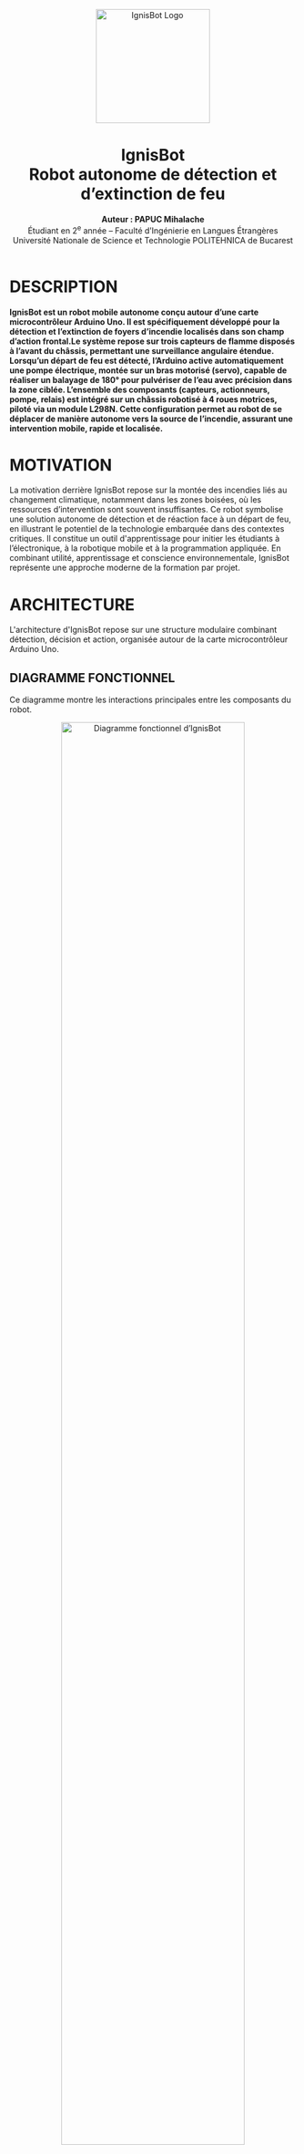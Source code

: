 <p align="center">
  <img src="images/IgnisBOT_logo.png" alt="IgnisBot Logo" width="200">
</p>

<h1 align="center"> IgnisBot <br>
  Robot autonome de détection et d’extinction de feu</h1>

<p align="center">
  <b>Auteur : PAPUC Mihalache</b><br>
  Étudiant en 2<sup>e</sup> année – Faculté d’Ingénierie en Langues Étrangères<br>
  Université Nationale de Science et Technologie POLITEHNICA de Bucarest<br><br>
</p>

<h1>
  DESCRIPTION
</h1>

<p>
  <b>IgnisBot est un robot mobile autonome conçu autour d’une carte microcontrôleur Arduino Uno. Il est spécifiquement développé pour la détection et l’extinction de foyers d’incendie localisés dans son champ d’action frontal.Le système repose sur trois capteurs de flamme disposés à l’avant du châssis, permettant une surveillance angulaire étendue. Lorsqu’un départ de feu est détecté, l’Arduino active automatiquement une pompe électrique, montée sur un bras motorisé (servo), capable de réaliser un balayage de 180° pour pulvériser de l’eau avec précision dans la zone ciblée. L’ensemble des composants (capteurs, actionneurs, pompe, relais) est intégré sur un châssis robotisé à 4 roues motrices, piloté via un module L298N. Cette configuration permet au robot de se déplacer de manière autonome vers la source de l’incendie, assurant une intervention mobile, rapide et localisée.</b>
</p>

<h1>
  MOTIVATION
</h1>

<p>
  La motivation derrière IgnisBot repose sur la montée des incendies liés au changement climatique, notamment dans les zones boisées, où les ressources d’intervention sont souvent insuffisantes. Ce robot symbolise une solution autonome de détection et de réaction face à un départ de feu, en illustrant le potentiel de la technologie embarquée dans des contextes critiques. Il constitue un outil d'apprentissage pour initier les étudiants à l’électronique, à la robotique mobile et à la programmation appliquée. En combinant utilité, apprentissage et conscience environnementale, IgnisBot représente une approche moderne de la formation par projet.
</p>

<h1>ARCHITECTURE</h1>
<p>L'architecture d'IgnisBot repose sur une structure modulaire combinant détection, décision et action, organisée autour de la carte microcontrôleur Arduino Uno.</p>

<h2>DIAGRAMME FONCTIONNEL</h2>
<p>Ce diagramme montre les interactions principales entre les composants du robot.</p>

<p align="center">
  <img src="images/block_diagram_ignisbot.png" alt="Diagramme fonctionnel d’IgnisBot" width="80%">
</p>
 <p>
   Le diagramme fonctionnel présente de façon simplifiée l’architecture logique du système. Il permet de visualiser les fonctions principales du robot ainsi que les échanges d’informations entre les différents modules. Ce schéma joue un rôle clé pour comprendre comment chaque composant contribue à la mission du robot et comment l’ensemble coopère pour assurer un fonctionnement autonome et coordonné.
 </p>

<h2>SCHÉMA ÉLECTRONIQUE</h2>
<p>Le schéma suivant illustre les connexions électriques du projet</p>

<p align="center">
  <img src="images/schematic_ignisbot.png" alt="Schéma électronique IgnisBot" width="80%">
</p>

<p>Le schéma électrique illustre le câblage réel de tous les composants du robot, en montrant les connexions entre la carte Arduino Uno, les capteurs de flamme, le servomoteur, les moteurs, le module L298N, la pompe, le relais et les sources d’alimentation. Il permet de visualiser précisément la circulation des signaux et de l’énergie dans le système. Ce schéma est essentiel pour assembler le robot correctement, et il constitue une base précieuse pour le prototypage, la maintenance ou la reproduction du projet.</p>


<h1>COMPOSANTES ÉLECTRONIQUES</h1>

<table border="1" cellpadding="8" cellspacing="0">
  <thead>
    <tr>
      <th>Produit</th>
      <th>Quantité</th>
      <th>Prix unitaire (lei)</th>
      <th>Prix total (lei)</th>
      <th>Utilisation</th>
    </tr>
  </thead>
  <tbody>
    <tr>
      <td>Module pilote de moteur double L298N (rouge)</td>
      <td>1</td>
      <td>10,99</td>
      <td>10,99</td>
      <td>Contrôle de deux moteurs DC via Arduino Uno</td>
    </tr>
    <tr>
      <td>Breadboard (400 points)</td>
      <td>1</td>
      <td>4,56</td>
      <td>4,56</td>
      <td>Prototypage rapide des circuits sans soudure</td>
    </tr>
    <tr>
      <td>Kit de fils pour breadboard</td>
      <td>1</td>
      <td>7,99</td>
      <td>7,99</td>
      <td>Connexions entre composants sur la breadboard</td>
    </tr>
    <tr>
      <td>Fils dupont femelle-mâle (40 pièces, 20 cm)</td>
      <td>1</td>
      <td>7,99</td>
      <td>7,99</td>
      <td>Connexions entre capteurs, modules et microcontrôleur</td>
    </tr>
    <tr>
      <td>Support pour 2 piles 18650</td>
      <td>1</td>
      <td>3,99</td>
      <td>3,99</td>
      <td>Alimentation portable du robot</td>
    </tr>
    <tr>
      <td>Support individuel pour batterie 18650</td>
      <td>1</td>
      <td>1,73</td>
      <td>1,73</td>
      <td>Fixation d’une seule cellule 18650 pour extension</td>
    </tr>
    <tr>
      <td>Servomoteur MG90S</td>
      <td>1</td>
      <td>19,33</td>
      <td>19,33</td>
      <td>Orientation de la buse/pulvérisateur pour extinction</td>
    </tr>
    <tr>
      <td>Moteur avec réducteur et roue</td>
      <td>4</td>
      <td>14,99</td>
      <td>59,96</td>
      <td>Déplacement du robot</td>
    </tr>
    <tr>
      <td>Interrupteur marche/arrêt avec LED</td>
      <td>1</td>
      <td>1,99</td>
      <td>1,99</td>
      <td>Allumage/arrêt général du robot avec indicateur</td>
    </tr>
    <tr>
      <td>Câble USB AM-BM 50 cm pour Arduino MEGA/UNO</td>
      <td>1</td>
      <td>4,38</td>
      <td>4,38</td>
      <td>Programmation et alimentation via PC</td>
    </tr>
    <tr>
      <td>Capteur de flamme (analogique/numérique, 4 broches)</td>
      <td>3</td>
      <td>5,00</td>
      <td>15,00</td>
      <td>Détection des flammes dans l’environnement</td>
    </tr>
    <tr>
      <td>Tuyau pour pompe à eau 6x8 mm (2 mètres)</td>
      <td>2</td>
      <td>5,26</td>
      <td>10,52</td>
      <td>Acheminement de l’eau vers la sortie du système</td>
    </tr>
    <tr>
      <td>Pompe à eau/air R385 (6–12V, à diaphragme)</td>
      <td>1</td>
      <td>23,47</td>
      <td>23,47</td>
      <td>Extinction de feu via jet d’eau ou air</td>
    </tr>
    <tr>
      <td>Fils dupont femelle-femelle 20 cm</td>
      <td>1</td>
      <td>7,41</td>
      <td>7,41</td>
      <td>Connexion entre modules femelle (ex. capteur-capteur)</td>
    </tr>
    <tr>
      <td>Fils dupont mâle-mâle 30 cm</td>
      <td>2</td>
      <td>6,67</td>
      <td>13,34</td>
      <td>Connexions longues pour signaux ou alimentation</td>
    </tr>
    <tr>
      <td>Batteries 18650 (individuelles)</td>
      <td>3</td>
      <td>18,00</td>
      <td>54,00</td>
      <td>Source principale d’énergie (batteries rechargeables)</td>
    </tr>
    <tr>
      <td>Module relai 5V, commande High Level</td>
      <td>1</td>
      <td>5,50</td>
      <td>5,50</td>
      <td>Activation de la pompe ou autres charges via Arduino</td>
    </tr>
    <tr>
      <td>Supports métalliques en L</td>
      <td>2</td>
      <td>2,40</td>
      <td>4,80</td>
      <td>Fixation de la pompe et du réservoir d’eau</td>
    </tr>
  </tbody>
  <tfoot>
    <tr>
      <th colspan="3" style="text-align:right">Total général :</th>
      <th><strong>279,80 lei</strong></th>
      <th></th>
    </tr>
  </tfoot>
</table>

<h2>LIBRAIRIES UTILISÉES</h2>

<p><strong>Aucune bibliothèque externe n’a été utilisée dans ce projet.</strong></p>

<pre><code>// Exemple : aucun #include de type &lt;Servo.h&gt; ou &lt;NewPing.h&gt;
// Le servomoteur est contrôlé manuellement :
void servoPulse (int pin, int angle) {
  int pwm = (angle * 11) + 500; // Conversion de l’angle en microsecondes
  digitalWrite(pin, HIGH);
  delayMicroseconds(pwm);
  digitalWrite(pin, LOW);
  delay(50); // Cycle de rafraîchissement du servo
}
</code></pre>

<p>
Toutes les fonctionnalités du robot, telles que :
<ul>
  <li>la lecture des capteurs infrarouges (via <code>analogRead</code>),</li>
  <li>le déplacement via pont en H L298N (avec <code>digitalWrite</code>, <code>analogWrite</code>),</li>
  <li>le déclenchement de la pompe (via <code>digitalWrite</code>),</li>
  <li>et le balayage du servomoteur,</li>
</ul>
ont été <strong>implémentées sans utiliser de librairie Arduino externe</strong>.
</p>

<blockquote>
  Ce choix montre une compréhension approfondie du fonctionnement des composants électroniques,
  sans dépendre de bibliothèques préconstruites.
</blockquote>


<h1>JOURNAL DE BORD</h1>

<table border="1" cellpadding="8" cellspacing="0">
  <thead>
    <tr>
      <th>Semaine</th>
      <th>Période</th>
      <th>Activités réalisées</th>
    </tr>
  </thead>
  <tbody>
    <tr>
      <td>Semaine 1</td>
      <td>29 avril – 5 mai</td>
      <td>
        <ul>
          <li>Commande des premiers composants</li>
          <li>Étude des composants électroniques choisis</li>
          <li>Analyse des connexions entre capteurs, moteurs, servomoteurs et alimentation</li>
        </ul>
      </td>
    </tr>
    <tr>
      <td>Semaine 2</td>
      <td>6 – 12 mai</td>
      <td>
        <ul>
          <li>Montage matériel (hardware) de la première partie :</li>
          <ul>
            <li>Connexion des capteurs de flammes</li>
            <li>Installation des moteurs DC avec L298N</li>
            <li>Branchement et test du servomoteur MG90S</li>
          </ul>
          <li>Commande des composants restants pour la pompe à eau</li>
          <li>Début du codage pour les capteurs, moteurs et servo</li>
        </ul>
      </td>
    </tr>
    <tr>
      <td>Semaine 3</td>
      <td>13 – 19 mai</td>
      <td>
        <ul>
          <li>Assemblage final de la structure matérielle (hardware)</li>
          <li>Liaison complète de tous les composants (capteurs, relais, pompe, alimentation)</li>
          <li>Tests et mise en service de la pompe à eau</li>
          <li>Remodelage du châssis pour meilleure stabilité</li>
          <li>Finalisation de la partie logicielle (programme complet de détection et extinction)</li>
        </ul>
      </td>
    </tr>
    <tr>
      <td>Semaine 4</td>
      <td>20 – 26 mai</td>
      <td>
        <ul>
          <li>Touches finales du robot</li>
          <li>Fixation et organisation des câbles pour une reconnaissance facile et un aspect soigné</li>
          <li>Création des schémas techniques (électronique et fonctionnel)</li>
          <li>Rédaction et mise en page finale du projet</li>
        </ul>
      </td>
    </tr>
  </tbody>
</table>

<h2>SUIVI DU TEMPS DE TRAVAIL</h2>

<p>Ce tableau présente la répartition des heures de travail estimées pour la réalisation complète du projet <strong>IgnisBot</strong>.</p>

<table border="1" cellpadding="8" cellspacing="0">
  <thead>
    <tr>
      <th>Tâches réalisées</th>
      <th>Durée en heures</th>
    </tr>
  </thead>
  <tbody>
    <tr>
      <td>Recherche d’idées de conception sur Internet, analyse de projets similaires de robots pompiers</td>
      <td>3 h</td>
    </tr>
    <tr>
      <td>Étude de la détection de flamme et documentation sur les capteurs KY-026, les servomoteurs (pompe) et la carte Arduino</td>
      <td>3 h</td>
    </tr>
    <tr>
      <td>Commandes des composants et planification de l’architecture technique</td>
      <td>2 h</td>
    </tr>
    <tr>
      <td>Montage initial du châssis, installation des moteurs, supports, roues, connexion au L298N et test de direction</td>
      <td>4 h</td>
    </tr>
    <tr>
      <td>Installation et test des capteurs de flamme avec Arduino UNO</td>
      <td>3 h</td>
    </tr>
    <tr>
      <td>Programmation du système de balayage automatique avec servomoteur</td>
      <td>5 h</td>
    </tr>
    <tr>
      <td>Test de la pompe à eau, relais 5V, et pulvérisation directionnelle</td>
      <td>4 h</td>
    </tr>
    <tr>
      <td>Optimisation de la logique de détection + extinction ciblée</td>
      <td>4 h</td>
    </tr>
    <tr>
      <td>Fixation des câbles, ajout de supports métalliques, vérification esthétique</td>
      <td>3 h</td>
    </tr>
    <tr>
      <td>Création du schéma électronique et du diagramme fonctionnel</td>
      <td>3,5 h</td>
    </tr>
    <tr>
      <td>Documentation complète sur GitHub + rédaction du journal de bord</td>
      <td>3 h</td>
    </tr>
    <tr>
      <td>Photos finales, ajustements de la page et démo du projet</td>
      <td>3 h</td>
    </tr>
  </tbody>
  <tfoot>
    <tr>
      <th>Total d’heures travaillées :</th>
      <th><strong>45,5 heures</strong></th>
    </tr>
  </tfoot>
</table>


<h2>🔧 APERÇU DU CODE</h2>

<h3>Initialisation des broches</h3>

<ul>
  <li><strong>Capteurs de flamme :</strong>
    <ul>
      <li><code>ir_L</code>, <code>ir_F</code>, <code>ir_R</code> : capteurs infrarouges pour la gauche, l'avant et la droite.</li>
    </ul>
  </li>
  <li><strong>Contrôle des moteurs :</strong>
    <ul>
      <li><code>in1</code>, <code>in2</code>, <code>in3</code>, <code>in4</code> : broches de direction des moteurs gauche et droit.</li>
      <li><code>enA</code>, <code>enB</code> : PWM pour contrôler la vitesse des moteurs.</li>
    </ul>
  </li>
  <li><strong>Pompe :</strong>
    <ul>
      <li><code>pump</code> : broche pour activer la pompe à eau via relais 5V.</li>
    </ul>
  </li>
  <li><strong>Servomoteur :</strong>
    <ul>
      <li><code>servo</code> : contrôle du balayage gauche-droite (90° ↔ 180°).</li>
    </ul>
  </li>
</ul>

<hr>

<h3>Contrôle des moteurs</h3>

<ul>
  <li>Le robot utilise deux moteurs DC pour avancer, reculer, tourner à gauche et à droite.</li>
  <li>La vitesse est définie par PWM (de 0 à 255). Dans ce projet, une valeur fixe <code>Speed = 160</code> est utilisée.</li>
  <li>Les fonctions <code>forword()</code>, <code>backword()</code>, <code>turnLeft()</code>, <code>turnRight()</code> assurent le mouvement.</li>
</ul>

<hr>

<h3>Mode automatique</h3>

<p>En <strong>mode automatique</strong>, le robot détecte les flammes à l’aide des capteurs infrarouges :</p>

<ul>
  <li>Si un feu est détecté à droite (<code>ir_R</code>), la pompe s’active et le servomoteur balaie de 90° à 40°.</li>
  <li>Si la flamme est devant (<code>ir_F</code>), le robot stoppe et balaie toute la zone avec la pompe.</li>
  <li>Si elle est à gauche (<code>ir_L</code>), la pompe s’active avec balayage inversé.</li>
  <li>En absence de feu, il avance ou change de direction selon la position.</li>
</ul>

<hr>

<h3>Lecture des capteurs</h3>

<ul>
  <li>Les capteurs sont lus avec <code>analogRead()</code> : si la valeur est &lt; 250, on considère qu’une flamme est détectée.</li>
  <li>Les résultats sont affichés sur le moniteur série pour le débogage.</li>
</ul>


<h1>Galerie photo</h1>
<div style="display: flex; flex-wrap: wrap; justify-content: center; gap: 10px;">
  <img src="images/p1.jpeg" style="width: 20%; min-width: 100px;">
  <img src="images/p2.jpeg" style="width: 20%; min-width: 100px;">
  <img src="images/p3.jpeg" style="width: 20%; min-width: 100px;">
  <img src="images/p4.jpeg" style="width: 20%; min-width: 100px;">
  <img src="images/p5.jpeg" style="width: 20%; min-width: 100px;">
  <img src="images/p6.jpeg" style="width: 20%; min-width: 100px;">
  <img src="images/p7.jpeg" style="width: 20%; min-width: 100px;">
  <img src="images/p8.jpeg" style="width: 20%; min-width: 100px;">
  <img src="images/p9.jpeg" style="width: 20%; min-width: 100px;">
  <img src="images/p10.jpeg" style="width: 20%; min-width: 100px;">
</div>


<h3>AMÉLIORATIONS FUTURES</h3>
<ul>
  <li>Ajout d’un module Bluetooth ou Wi-Fi pour contrôle manuel ou télémétrie</li>
  <li>Remplacement des capteurs IR par des capteurs de flamme plus précis (IR thermopile)</li>
  <li>Utilisation d’un écran LCD pour afficher les états et les alertes</li>
  <li>Passage à un microcontrôleur ESP32 pour plus de puissance et connectivité</li>
  <li>Ajout d’un capteur de température pour croiser les données de flamme</li>
</ul>



<h2>LIENS DE RÉFÉRENCE</h2>

<h3>Vidéos de démonstration de robots similaires</h3>
<ul>
  <li><a href="https://www.youtube.com/watch?v=_QzmknHTXfM" target="_blank">Détection automatique de feu et extinction – Projet robot</a></li>
  <li><a href="https://www.youtube.com/watch?v=jsvAL9ogFBw" target="_blank">Robot Firefighter – démonstration</a></li>
  <li><a href="https://www.youtube.com/watch?v=6rAVhszhOGw" target="_blank">Robot Fire Extinguisher – prototype avec pompe</a></li>
  <li><a href="https://www.youtube.com/watch?v=-9NscCoi6cY" target="_blank">Mini robot pompier contrôlé par capteurs</a></li>
</ul>

<h3>Tutoriels vidéo pour composants électroniques</h3>
<ul>
  <li><a href="https://www.youtube.com/watch?v=_I-7XYaAtAo" target="_blank">Comprendre les relais 5V – Tutoriel complet</a></li>
  <li><a href="https://www.youtube.com/watch?v=OZkZIP3KlHQ" target="_blank">Introduction au module L298N – Contrôle de moteurs DC</a></li>
</ul>

<h3>Fiches techniques officielles (Datasheets)</h3>
<ul>
  <li><a href="https://docs.arduino.cc/resources/datasheets/A000066-datasheet.pdf" target="_blank">Arduino UNO – Fiche technique officielle</a></li>
  <li><a href="https://mm.digikey.com/Volume0/opasdata/d220001/medias/docus/38/50200_Web.pdf" target="_blank">Pompe R385 – Spécifications techniques</a></li>
  <li><a href="https://www.electronicoscaldas.com/datasheet/MG90S_Tower-Pro.pdf" target="_blank">Servomoteur MG90S – Fiche technique</a></li>
  <li><a href="https://moviltronics.com/wp-content/uploads/2019/10/KY-026.pdf" target="_blank">Capteur de flamme KY-026 – Datasheet PDF</a></li>
  <li><a href="https://components101.com/sites/default/files/component_datasheet/5V%20Relay%20Datasheet.pdf" target="_blank">Relais 5V – Fiche technique détaillée</a></li>
  <li><a href="https://www.handsontec.com/dataspecs/L298N%20Motor%20Driver.pdf" target="_blank">L298N Motor Driver – Documentation PDF</a></li>
</ul>



